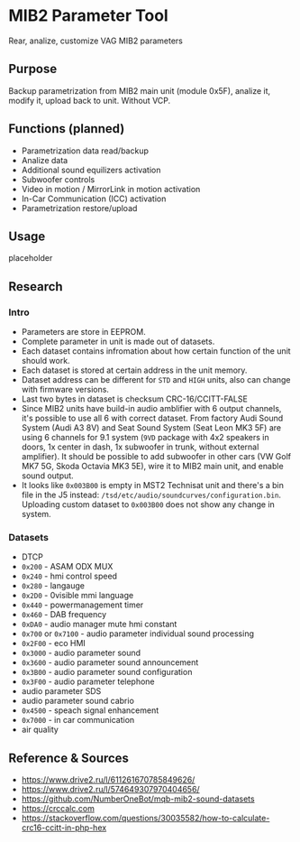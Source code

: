 # MIB2 Parameter Tool
Rear, analize, customize VAG MIB2 parameters

## Purpose ##
Backup parametrization from MIB2 main unit (module 0x5F), analize it, modify it, upload back to unit. Without VCP.

## Functions (planned) ##
* Parametrization data read/backup
* Analize data
* Additional sound equilizers activation
* Subwoofer controls
* Video in motion / MirrorLink in motion activation
* In-Car Communication (ICC) activation
* Parametrization restore/upload

## Usage ##
placeholder

## Research ##
### Intro ###
* Parameters are store in EEPROM.
* Complete parameter in unit is made out of datasets.
* Each dataset contains infromation about how certain function of the unit should work.
* Each dataset is stored at certain address in the unit memory.
* Dataset address can be different for `STD` and `HIGH` units, also can change with firmware versions.
* Last two bytes in dataset is checksum CRC-16/CCITT-FALSE
* Since MIB2 units have build-in audio amblifier with 6 output channels, it's possible to use all 6 with correct dataset. From factory Audi Sound System (Audi A3 8V) and Seat Sound System (Seat Leon MK3 5F) are using 6 channels for 9.1 system (`9VD` package with 4x2 speakers in doors, 1x center in dash, 1x subwoofer in trunk, without external amplifier). It should be possible to add subwoofer in other cars (VW Golf MK7 5G, Skoda Octavia MK3 5E), wire it to MIB2 main unit, and enable sound output.
* It looks like `0x003B00` is empty in MST2 Technisat unit and there's a bin file in the J5 instead: `/tsd/etc/audio/soundcurves/configuration.bin`. Uploading custom dataset to `0x003B00` does not show any change in system.

### Datasets ###
* DTCP
* `0x200` - ASAM ODX MUX
* `0x240` - hmi control speed
* `0x280` - langauge
* `0x2D0` - 0visible mmi language
* `0x440` - powermanagement timer
* `0x460` - DAB frequency
* `0xDA0` - audio manager mute hmi constant
* `0x700` or `0x7100` - audio parameter individual sound processing
* `0x2F00` - eco HMI
* `0x3000` - audio parameter sound
* `0x3600` - audio parameter sound announcement
* `0x3B00` - audio parameter sound configuration
* `0x3F00` - audio parameter telephone
* audio parameter SDS
* audio parameter sound cabrio
* `0x4500` - speach signal enhancement
* `0x7000` - in car communication
* air quality

## Reference & Sources ##
* https://www.drive2.ru/l/611261670785849626/
* https://www.drive2.ru/l/574649307970404656/
* https://github.com/NumberOneBot/mqb-mib2-sound-datasets
* https://crccalc.com
* https://stackoverflow.com/questions/30035582/how-to-calculate-crc16-ccitt-in-php-hex
